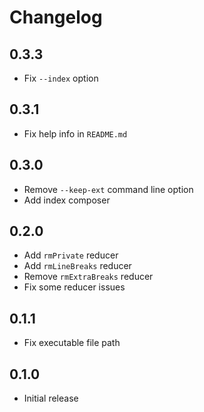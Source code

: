 # Changelog

## 0.3.3

- Fix `--index` option

## 0.3.1

- Fix help info in `README.md`

## 0.3.0

- Remove `--keep-ext` command line option
- Add index composer

## 0.2.0

- Add `rmPrivate` reducer
- Add `rmLineBreaks` reducer
- Remove `rmExtraBreaks` reducer
- Fix some reducer issues

## 0.1.1

- Fix executable file path

## 0.1.0

- Initial release
